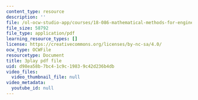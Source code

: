```yaml
---
content_type: resource
description: ''
file: /ol-ocw-studio-app/courses/18-086-mathematical-methods-for-engineers-ii-spring-2006/d98ea58b7bc41c9c19839c42d236b4db_xzUOJ-uQ8F0.pdf
file_size: 58792
file_type: application/pdf
learning_resource_types: []
license: https://creativecommons.org/licenses/by-nc-sa/4.0/
ocw_type: OCWFile
resourcetype: Document
title: 3play pdf file
uid: d98ea58b-7bc4-1c9c-1983-9c42d236b4db
video_files:
  video_thumbnail_file: null
video_metadata:
  youtube_id: null
---
```

